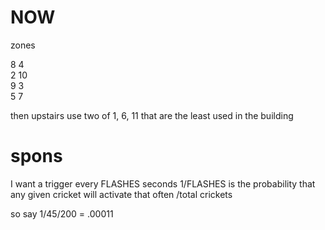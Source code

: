# NOW


zones

 8    4  
 2   10  
 9    3  
 5    7

 then upstairs use two of 1, 6, 11 that are the least used in the building


# spons



I want a trigger every FLASHES seconds
1/FLASHES is the probability that any given cricket will activate that often
/total crickets

so say 1/45/200 = .00011

